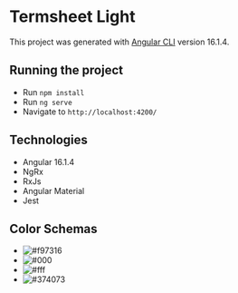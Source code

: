 # Termsheet Light

This project was generated with [Angular CLI](https://github.com/angular/angular-cli) version 16.1.4.

## Running the project
- Run `npm install`
- Run `ng serve`
- Navigate to `http://localhost:4200/`

## Technologies

- Angular 16.1.4
- NgRx
- RxJs
- Angular Material
- Jest

## Color Schemas
- ![#f97316](https://via.placeholder.com/15/f97316/f97316.png)
- ![#000](https://via.placeholder.com/15/000/000.png) 
- ![#fff](https://via.placeholder.com/15/fff/fff.png)
- ![#374073](https://via.placeholder.com/15/374073/374073.png) 